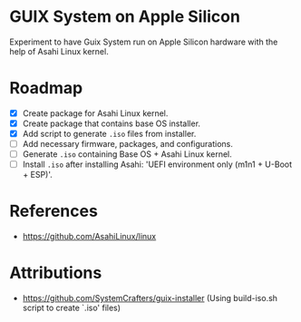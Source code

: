 # GUIX System on Apple Silicon
Experiment to have Guix System run on Apple Silicon hardware with the help of Asahi Linux kernel.

# Roadmap
- [x] Create package for Asahi Linux kernel.
- [x] Create package that contains base OS installer.
- [x] Add script to generate `.iso` files from installer.
- [ ] Add necessary firmware, packages, and configurations.
- [ ] Generate `.iso` containing Base OS + Asahi Linux kernel.
- [ ] Install `.iso` after installing Asahi: 'UEFI environment only (m1n1 + U-Boot + ESP)'.

# References
- https://github.com/AsahiLinux/linux

# Attributions
- https://github.com/SystemCrafters/guix-installer (Using build-iso.sh script to create `.iso' files)

